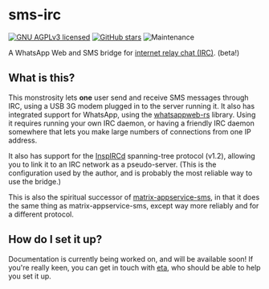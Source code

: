 # sms-irc

[![GNU AGPLv3 licensed](https://www.gnu.org/graphics/agplv3-155x51.png)](https://www.gnu.org/licenses/agpl-3.0.en.html)
[![GitHub stars](https://img.shields.io/github/stars/eeeeeta/sms-irc.svg?style=social)](https://github.com/eeeeeta/sms-irc)
![Maintenance](https://img.shields.io/maintenance/yes/2019.svg)

A WhatsApp Web and SMS bridge for [internet relay chat (IRC)](https://en.wikipedia.org/wiki/Internet_Relay_Chat). (beta!)

## What is this?

This monstrosity lets **one** user send and receive SMS messages through IRC, using a USB 3G modem plugged in to
the server running it. It also has integrated support for WhatsApp, using the [whatsappweb-rs](https://github.com/eeeeeta/whatsappweb-rs)
library. Using it requires running your own IRC daemon, or having a friendly IRC daemon somewhere that lets you
make large numbers of connections from one IP address.

It also has support for the [InspIRCd](http://www.inspircd.org/) spanning-tree protocol (v1.2), allowing you to
link it to an IRC network as a pseudo-server. (This is the configuration used by the author, and is probably
the most reliable way to use the bridge.)

This is also the spiritual successor of [matrix-appservice-sms](https://github.com/eeeeeta/matrix-appservice-sms/),
in that it does the same thing as matrix-appservice-sms, except way more reliably and for a different protocol.

## How do I set it up?

Documentation is currently being worked on, and will be available soon! If you're really keen, you can get in touch with
[eta](https://theta.eu.org), who should be able to help you set it up.
